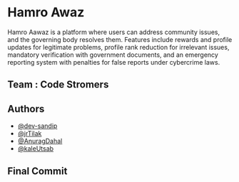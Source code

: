 # Hamro Awaz

Hamro Aawaz is a platform where users can address community issues, and the governing body resolves them. Features include rewards and profile updates for legitimate problems, profile rank reduction for irrelevant issues, mandatory verification with government documents, and an emergency reporting system with penalties for false reports under cybercrime laws.

## Team : Code Stromers

## Authors

- [@dev-sandip](https://github.com/dev-sandip)
- [@jrTilak](https://github.com/jrTilak)
- [@AnuragDahal](https://github.com/AnuragDahal)
- [@kaleUtsab](https://github.com/kaleUtsab)

## Final Commit
